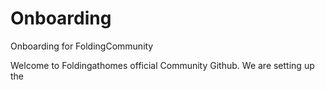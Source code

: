 # Onboarding
Onboarding for FoldingCommunity

Welcome to Foldingathomes official Community Github.
We are setting up the 
